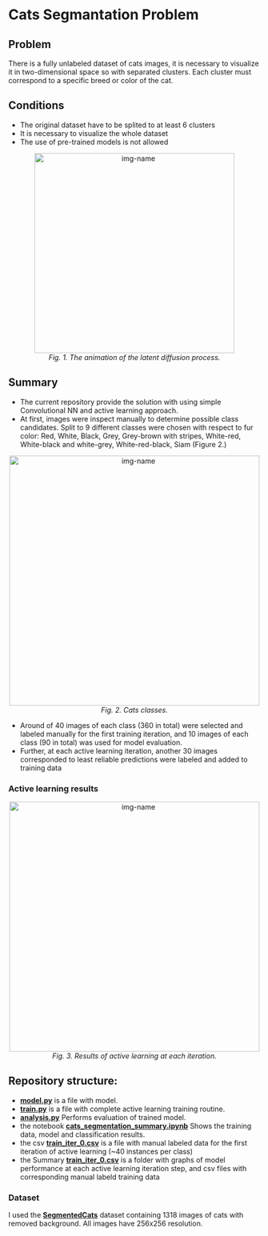 # Cats Segmantation Problem
## Problem
There is a fully unlabeled dataset of cats images, it is necessary to visualize it in two-dimensional space so with separated clusters. Each cluster must correspond to a specific breed or color of the cat.

## Conditions
- The original dataset have to be splited to at least 6 clusters
- It is necessary to visualize the whole dataset
- The use of pre-trained models is not allowed

<p align="center">
  <img alt="img-name" src="https://github.com/OldFedot/CatsSegmentation/blob/master/Summary/cats_data_example.jpg" width="400">
  <br>
    <em>Fig. 1. The animation of the latent diffusion process.</em>
</p>

## Summary
- The current repository provide the solution with using simple Convolutional NN and active learning approach.
- At first, images were inspect manually to determine possible class candidates. Split to 9 different classes were chosen with respect to fur color: Red, White, Black, Grey, Grey-brown with stripes, White-red, White-black and white-grey, White-red-black, Siam (Figure 2.)

<p align="center">
  <img alt="img-name" src="https://github.com/OldFedot/CatsSegmentation/blob/master/Summary/cats_classes.jpg" width="500">
  <br>
    <em>Fig. 2. Cats classes.</em>
</p>

- Around of 40 images of each class (360 in total) were selected and labeled manually for the first training iteration, and 10 images of each class (90 in total) was used for model evaluation.
- Further, at each active learning iteration, another 30 images corresponded to least reliable predictions were labeled and added to training data



### Active learning results
<p align="center">
  <img alt="img-name" src="https://github.com/OldFedot/CatsSegmentation/blob/master/Summary/results_tsne_loss_entropy.gif" width="500">
  <br>
    <em>Fig. 3. Results of active learning at each iteration.</em>
</p>




## Repository structure:
- **[model.py](https://github.com/OldFedot/CatsSegmentation/blob/master/model.py)** is a file with model.
- **[train.py](https://github.com/OldFedot/CatsSegmentation/blob/master/train.py)** is a file with complete active learning training routine.
- **[analysis.py](https://github.com/OldFedot/CatsSegmentation/blob/master/analysis.py)** Performs evaluation of trained model.
- the notebook **[cats_segmentation_summary.ipynb](https://github.com/OldFedot/CatsSegmentation/blob/master/cats_segmentation_summary.ipynb)** Shows the training data, model and classification results.
- the csv **[train_iter_0.csv](https://github.com/OldFedot/CatsSegmentation/blob/master/train_iter_0.csv)** is a file with manual labeled data for the first iteration of active learning (~40 instances per class)
- the Summary **[train_iter_0.csv](https://github.com/OldFedot/CatsSegmentation/tree/master/Summary)** is a folder with graphs of model performance at each active learning iteration step, and csv files with corresponding manual labeld training data


### Dataset
I used the **[SegmentedCats](https://drive.google.com/file/d/1r7I9vculYHCd7x-FbnpQvPhmS2AvUSAI/view?usp=sharing)** dataset containing 1318 images of cats with removed background. All images have 256x256 resolution.

